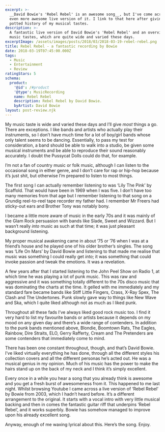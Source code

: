 ```yaml
---
excerpt: >-
  __David Bowie's 'Rebel Rebel' is an awesome song__, but I've come across and
  even more awesome live version of it. I link to that here after giving you a
  potted history of my musical tastes.
description: >-
  A fantastic live version of David Bowie's 'Rebel Rebel' and an overview of my
  music tastes, which are quite wide and varied these days.
excerptImage: /assets/images/posts/2018/03/2018-03-19-rebel-rebel.png
title: Rebel Rebel - a fantastic recording by Bowie
date: 2018-03-19T07:45:00.000Z
tags:
  - Music
  - Entertainment
  - Review
ratingStars: 5
schema:
  product:
    '@id': /#product
    '@type': MusicRecording
    name: Rebel Rebel
    description: Rebel Rebel by David Bowie.
    byArtist: David Bowie
layout: post-review.njk
---
```



My music taste is wide and varied these days and I’ll give _most_ things a go. There are exceptions. I like bands and artists who actually play their instruments, so I don’t have much time for a lot of boy/girl bands whose only talent seems to be dancing. Essentially, to pass my test for consideration, a band should be able to walk into a studio, be given some musical instruments and be able to reproduce their sound reasonably accurately. I doubt the Pussycat Dolls could do that, for example.

I’m not a fan of country music or folk music, although I can listen to the occasional song in either genre, and I don’t care for rap or hip-hop because it’s just shit, but otherwise I’m prepared to listen to most things.

The first song I can actually remember listening to was ‘Lily The Pink’ by Scaffold. That would have been in 1969 when I was five. I don’t have too many memories from that age but I remember listening to that song on a Grundig reel-to-reel tape recorder my father had. I remember Mr Freers had sticky-out ears and Brother Tony was notably bony.

I became a little more aware of music in the early 70s and it was mainly of the Glam Rock persuasion with bands like Slade, Sweet and Wizzard. But I wasn’t really _into_ music as such at that time; it was just pleasant background listening.

My proper musical awakening came in about ’75 or ’76 when I was at a friend’s house and he played one of his older brother’s singles. The song was ‘Life On Mars’ by David Bowie and listening to that made me realise that music was something I could really get _into_; it was something that could invoke passion and tweak the emotions. It was a revelation.

A few years after that I started listening to the John Peel Show on Radio 1, at which time he was playing a lot of punk music. This was raw and aggressive and it was something totally different to the 70s disco music that was dominating the charts at the time. It gelled with me immediately and my standard fare became bands like Stiff Little Fingers, Crass, X-Ray Spex, The Clash and The Undertones. Punk slowly gave way to things like New Wave and Ska, which I quite liked although not as much as I liked punk.

Throughout all these fads I’ve always liked good rock music too. I find it very hard to list my favourite bands or artists because it depends on my mood on any given day and there’s a wide range of contenders.  In addition to the punk bands mentioned above, Blondie, Boomtown Rats, The Eagles, Rainbow, Dire Straits, ELO, Gerry Rafferty, Cream and The Pretenders are some contenders that immediately come to mind.

There has been one constant throughout, though, and that’s David Bowie. I’ve liked virtually everything he has done, through all the different styles his collection covers and all the different personas he’s acted out. He was a musical genius in my opinion. Much of his music has the power to make the hairs stand up on the back of my neck and I think it’s simply excellent.

Every once in a while you hear a song that you already think is awesome and you get a fresh burst of awesomeness from it. This happened to me last night. Whilst browsing Youtube I came across a live version of ‘Rebel Rebel’ by Bowie from 2003, which I hadn’t heard before. It’s a different arrangement to the original. It starts with a vocal intro with very little musical backing and then in comes the fantastic guitar riff that underpins ‘Rebel Rebel’, and it works superbly. Bowie has somehow managed to improve upon his already excellent song.

Anyway, enough of me waxing lyrical about this. Here’s the song. Enjoy.

[//]: # (@videolink | youtube | id=fICcfY3r7YE | name=Rebel Rebel by David Bowie. | uploadDate=2010-03-07 | caption=A version of Rebel Rebel I hadn't heard until recently. )




